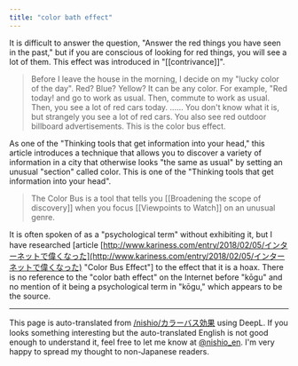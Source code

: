 ```yaml
---
title: "color bath effect"
---
```


It is difficult to answer the question, "Answer the red things you have seen in the past," but if you are conscious of looking for red things, you will see a lot of them. This effect was introduced in "[[contrivance]]".

> Before I leave the house in the morning, I decide on my "lucky color of the day". Red? Blue? Yellow? It can be any color. For example, "Red today! and go to work as usual. Then, commute to work as usual. Then, you see a lot of red cars today. ...... You don't know what it is, but strangely you see a lot of red cars. You also see red outdoor billboard advertisements. This is the color bus effect.

As one of the "Thinking tools that get information into your head," this article introduces a technique that allows you to discover a variety of information in a city that otherwise looks "the same as usual" by setting an unusual "section" called color. This is one of the "Thinking tools that get information into your head".

> The Color Bus is a tool that tells you [[Broadening the scope of discovery]] when you focus [[Viewpoints to Watch]] on an unusual genre.

It is often spoken of as a "psychological term" without exhibiting it, but I have researched [article [http://www.kariness.com/entry/2018/02/05/インターネットで偉くなった](http://www.kariness.com/entry/2018/02/05/インターネットで偉くなった) "Color Bus Effect"] to the effect that it is a hoax.
There is no reference to the "color bath effect" on the Internet before "kōgu" and no mention of it being a psychological term in "kōgu," which appears to be the source.



---
This page is auto-translated from [/nishio/カラーバス効果](https://scrapbox.io/nishio/カラーバス効果) using DeepL. If you looks something interesting but the auto-translated English is not good enough to understand it, feel free to let me know at [@nishio_en](https://twitter.com/nishio_en). I'm very happy to spread my thought to non-Japanese readers.